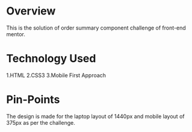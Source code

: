 # Overview 
This is the solution of order summary component challenge of front-end mentor. 

# Technology Used 

1.HTML
2.CSS3
3.Mobile First Approach

# Pin-Points 

The design is made for the laptop layout of 1440px and mobile layout of 375px as per the challenge. 